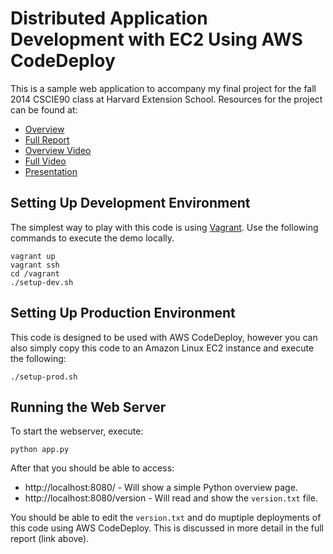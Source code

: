Distributed Application Development with EC2 Using AWS CodeDeploy
================================================================================

This is a sample web application to accompany my final project for the fall
2014 CSCIE90 class at Harvard Extension School. Resources for the project can
be found at:
  - [Overview](https://docs.google.com/document/d/1fBK0XlMOSPUKj0A_A7F0ltMhFOQsPuRrnjvTVwcsupE/edit?usp=sharing)
  - [Full Report](https://docs.google.com/document/d/1_TWbq4qTdE9hXFvkbkx3vzDC_Y6KTT-3NnX9tM_JckE/edit?usp=sharing)
  - [Overview Video](https://www.youtube.com/watch?v=xYvzqzztk-A)
  - [Full Video](https://www.youtube.com/watch?v=-S2g_YJp1pQ)
  - [Presentation](https://docs.google.com/presentation/d/1pVbnGVxnQDAPQ_NPb7gX0HpyuLQJ9DTJxM43vxGwhYc/edit?usp=sharing)

Setting Up Development Environment
--------------------------------------------------------------------------------

The simplest way to play with this code is using
[Vagrant](https://www.vagrantup.com/). Use the following commands to execute
the demo locally.

```
vagrant up
vagrant ssh
cd /vagrant
./setup-dev.sh
```

Setting Up Production Environment
--------------------------------------------------------------------------------

This code is designed to be used with AWS CodeDeploy, however you can also
simply copy this code to an Amazon Linux EC2 instance and execute the
following:

```
./setup-prod.sh
```

Running the Web Server
--------------------------------------------------------------------------------

To start the webserver, execute:

```
python app.py
```

After that you should be able to access:
  - http://localhost:8080/ - Will show a simple Python overview page.
  - http://localhost:8080/version - Will read and show the `version.txt` file.

You should be able to edit the `version.txt` and do muptiple deployments of
this code using AWS CodeDeploy. This is discussed in more detail in the full
report (link above).
